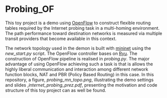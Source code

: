 # Probing_OF
This toy project is a demo using [OpenFlow](https://www.opennetworking.org/sdn-resources/openflow) to construct flexible routing tables required by the Internet probing task in a multi-homing environment.
The path performance toward destination networks is measured via multiple transit providers that become available in this context.

The network topology used in the demon is built with [mininet](http://mininet.org) using the *new_start.py* script.
The OpenFlow controller bases on [Ryu](https://osrg.github.io/ryu/). 
The construction of OpenFlow pipeline is realised in *probing.py*. 
The major advantage of using OpenFlow achieving such a task is that is allows the highly liberal communication and interaction among different network function blocks, NAT and PBR (Policy Based Routing) in this case.
In this repository, a figure, *probing_mn_topo.png*, illustrating the demo settings and slides ,*internet_probing_prez.pdf*, presenting the motivation and code structure of this toy project can as well be found.
